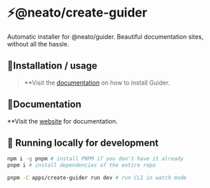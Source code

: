 # ⚡@neato/create-guider

Automatic installer for @neato/guider. Beautiful documentation sites, without all the hassle.


## 🍄Installation / usage

> **Visit the [documentation](https://neatojs.com/docs/guider/guides/installation) on how to install Guider.


## 📖Documentation

**Visit the [website](https://neatojs.com/docs/guider) for documentation.


## 🧬 Running locally for development

```sh
npm i -g pnpm # install PNPM if you don't have it already
pnpm i # install dependencies of the entire repo

pnpm -C apps/create-guider run dev # run CLI in watch mode
```
